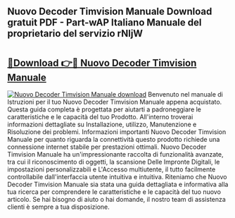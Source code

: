 ## Nuovo Decoder Timvision Manuale Download gratuit PDF - Part-wAP Italiano Manuale del proprietario del servizio rNljW

# <h2><a href="http://dffxyiq.blite.top/?on=Nuovo+Decoder+Timvision+Manuale">🔗Download 👉🔴 Nuovo Decoder Timvision Manuale</a></h2>

[![Nuovo Decoder Timvision Manuale download](https://i.imgur.com/lujVjoI.png)](http://dffxyiq.blite.top/?on=Nuovo+Decoder+Timvision+Manuale)
Benvenuto nel manuale di Istruzioni per il tuo Nuovo Decoder Timvision Manuale appena acquistato. Questa guida completa è progettata per aiutarti a padroneggiare le caratteristiche e le capacità del tuo Prodotto. All'interno troverai informazioni dettagliate su Installazione, utilizzo, Manutenzione e Risoluzione dei problemi. Informazioni importanti Nuovo Decoder Timvision Manuale per quanto riguarda la connettività questo prodotto richiede una connessione internet stabile per prestazioni ottimali. Nuovo Decoder Timvision Manuale ha un'impressionante raccolta di funzionalità avanzate, tra cui il riconoscimento di oggetti, la scansione Delle Impronte Digitali, le impostazioni personalizzabili e L'Accesso multiutente, il tutto facilmente controllabile dall'interfaccia utente intuitiva e intuitiva. Riteniamo che Nuovo Decoder Timvision Manuale sia stata una guida dettagliata e informativa alla tua ricerca per comprendere le caratteristiche e le capacità del tuo nuovo articolo. Se hai bisogno di aiuto o hai domande, il nostro team di assistenza clienti è sempre a tua disposizione.
